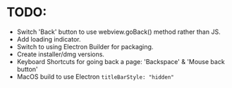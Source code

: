 # TODO:
 - Switch 'Back' button to use webview.goBack() method rather than JS.
 - Add loading indicator.
 - Switch to using Electron Builder for packaging.
 - Create installer/dmg versions.
 - Keyboard Shortcuts for going back a page: 'Backspace' & 'Mouse back button'
 - MacOS build to use Electron `titleBarStyle: "hidden"`
